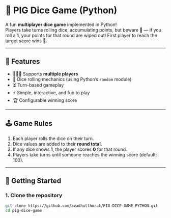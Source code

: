 # 🎲 PIG Dice Game (Python)

A fun **multiplayer dice game** implemented in Python!  
Players take turns rolling dice, accumulating points, but beware 👀 — if you roll a **1**, your points for that round are wiped out! First player to reach the target score wins 🎉.

---

## 📌 Features

- 🧑‍🤝‍🧑 Supports **multiple players**
- 🎲 Dice rolling mechanics (using Python’s `random` module)
- ⏳ Turn-based gameplay
- ⚡ Simple, interactive, and fun to play
- 🏆 Configurable winning score

---

## 🕹️ Game Rules

1. Each player rolls the dice on their turn.
2. Dice values are added to their **round total**.
3. If any dice shows **1**, the player scores **0** for that round.
4. Players take turns until someone reaches the winning score (default: 100).

---

## 🚀 Getting Started

### 1. Clone the repository

```bash
git clone https://github.com/avadhutthorat/PIG-DICE-GAME-PYTHON.git
cd pig-dice-game
```
